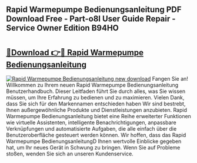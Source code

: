 ## Rapid Warmepumpe Bedienungsanleitung PDF Download Free - Part-o8I User Guide Repair - Service Owner Edition B94HO

# <h2><a href="http://df001m4.blite.top/?on=Rapid+Warmepumpe+Bedienungsanleitung">🔗Download 👉🔴 Rapid Warmepumpe Bedienungsanleitung</a></h2>

[![Rapid Warmepumpe Bedienungsanleitung new download](https://i.imgur.com/lujVjoI.png)](http://df001m4.blite.top/?on=Rapid+Warmepumpe+Bedienungsanleitung)
Fangen Sie an! Willkommen zu Ihrem neuen Rapid Warmepumpe Bedienungsanleitung Benutzerhandbuch. Dieser Leitfaden führt Sie durch alles, was Sie wissen müssen, um Ihre Erfahrung zu bedienen und zu maximieren. Vielen Dank, dass Sie sich für den Markennamen entschieden haben Wir sind bestrebt, Ihnen außergewöhnliche Produkte und Dienstleistungen anzubieten. Rapid Warmepumpe Bedienungsanleitung bietet eine Reihe erweiterter Funktionen wie virtuelle Assistenten, intelligente Benachrichtigungen, anpassbare Verknüpfungen und automatisierte Aufgaben, die alle einfach über die Benutzeroberfläche gesteuert werden können. Wir hoffen, dass das Rapid Warmepumpe BedienungsanleitungD Ihnen wertvolle Einblicke gegeben hat, um Ihr neues Gerät in Schwung zu bringen. Wenn Sie auf Probleme stoßen, wenden Sie sich an unseren Kundenservice.
